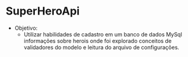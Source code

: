 # SuperHeroApi
  - Objetivo:
      - Utilizar habilidades de cadastro em um banco de dados MySql informações sobre herois onde foi explorado conceitos de validadores do modelo e leitura do arquivo de configurações.
  
